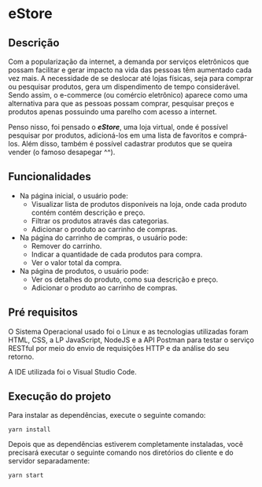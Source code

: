 # eStore

## Descrição

Com a popularização da internet, a demanda por serviços eletrônicos que possam facilitar e gerar impacto na vida das pessoas têm aumentado cada vez mais. A necessidade de se deslocar até lojas físicas, seja para comprar ou pesquisar produtos, gera um dispendimento de tempo considerável. Sendo assim, o e-commerce (ou comércio eletrônico) aparece como uma alternativa para que as pessoas possam comprar, pesquisar preços e produtos apenas possuindo uma parelho com acesso a internet.

Penso nisso, foi pensado o **_eStore_**, uma loja virtual, onde é possível pesquisar por produtos, adicioná-los em uma lista de favoritos e comprá-los. Além disso, também é possível cadastrar produtos que se queira vender (o famoso desapegar ^^).

## Funcionalidades

- Na página inicial, o usuário pode:
  - Visualizar lista de produtos disponíveis na loja, onde cada produto contém contém descrição e preço.
  - Filtrar os produtos através das categorias.
  - Adicionar o produto ao carrinho de compras.
- Na página do carrinho de compras, o usuário pode:
  - Remover do carrinho.
  - Indicar a quantidade de cada produtos para compra.
  - Ver o valor total da compra.
- Na página de produtos, o usuário pode:
  - Ver os detalhes do produto, como sua descrição e preço.
  - Adicionar o produto ao carrinho de compras.

## Pré requisitos

O Sistema Operacional usado foi o Linux e as tecnologias utilizadas foram HTML, CSS, a LP JavaScript, NodeJS e a API Postman para testar o serviço RESTful por meio do envio de requisições HTTP e da análise do seu retorno.

A IDE utilizada foi o Visual Studio Code.

## Execução do projeto

Para instalar as dependências, execute o seguinte comando:

 `yarn install`
 
Depois que as dependências estiverem completamente instaladas, você precisará executar o seguinte comando nos diretórios do cliente e do servidor separadamente:

`yarn start`

